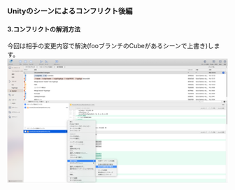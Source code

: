 ### Unityのシーンによるコンフリクト後編
#### 3.コンフリクトの解消方法
今回は相手の変更内容で解決(fooブランチのCubeがあるシーンで上書き)します。
![Unity1](https://github.com/KURO-Games/StudyGit/blob/master/pic/StudyConflict/ConflictUnity/09.png)  
